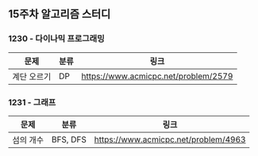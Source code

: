 ## 15주차 알고리즘 스터디


### 1230 - 다이나믹 프로그래밍

| 문제     | 분류 | 링크                                   |
|--------|----|--------------------------------------|
| 계단 오르기 | DP | https://www.acmicpc.net/problem/2579 |

### 1231 - 그래프

| 문제    | 분류       |링크|
|-------|----------|---|
| 섬의 개수 | BFS, DFS | https://www.acmicpc.net/problem/4963 |